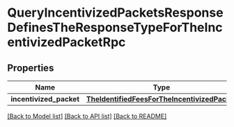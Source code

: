 # QueryIncentivizedPacketsResponseDefinesTheResponseTypeForTheIncentivizedPacketRpc

## Properties
Name | Type | Description | Notes
------------ | ------------- | ------------- | -------------
**incentivized_packet** | [**TheIdentifiedFeesForTheIncentivizedPacket**](TheIdentifiedFeesForTheIncentivizedPacket.md) |  | [optional] 

[[Back to Model list]](../README.md#documentation-for-models) [[Back to API list]](../README.md#documentation-for-api-endpoints) [[Back to README]](../README.md)

